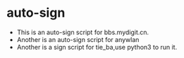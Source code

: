 # auto-sign
* This is an auto-sign script for bbs.mydigit.cn.
* Another is an auto-sign script for anywlan
* Another is a sign script for tie_ba,use python3 to run it.
